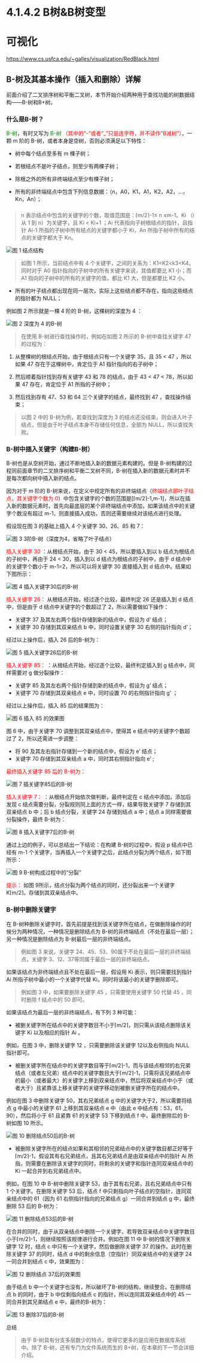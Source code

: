 # 4.1.4.2 B树&B树变型


# 可视化
https://www.cs.usfca.edu/~galles/visualization/RedBlack.html




## B-树及其基本操作（插入和删除）详解

前面介绍了二叉排序树和平衡二叉树，本节开始介绍两种用于查找功能的树数据结构——B-树和B+树。


### 什么是B-树？

<font color=#008000>B-树</font>，有时又写为 <font color=#008000>B-树 </font> <font color=red>（其中的“-”或者“_”只是连字符，并不读作“B减树”）</font>，一颗 m 阶的 B-树，或者本身是空树，否则必须满足以下特性：

- 树中每个结点至多有 m 棵子树；

- 若根结点不是叶子结点，则至少有两棵子树；

- 除根之外的所有非终端结点至少有棵子树；

- 所有的非终端结点中包含下列信息数据：（n，A0，K1，A1，K2，A2，…，Kn，An）；


### 

> n 表示结点中包含的关键字的个数，取值范围是：⌈m/2⌉-1≤ n ≤m-1。Ki （i 从 1 到 n）为关键字，且 Ki  < Ki+1 ；Ai 代表指向子树根结点的指针，且指针 Ai-1 所指的子树中所有结点的关键字都小于 Ki，An 所指子树中所有的结点的关键字都大于 Kn。


![图 1 结点结构](http://data.biancheng.net/uploads/allimg/171024/2-1G024101134928.png)


> 如图 1 所示，当前结点中有 4 个关键字，之间的关系为：K1<K2<k3<K4。同时对于 A0 指针指向的子树中的所有关键字来说，其值都要比 K1 小；而 A1 指向的子树中的所有的关键字的值，都比 K1 大，但是都要比 K2 小。


- 所有的叶子结点都出现在同一层次，实际上这些结点都不存在，指向这些结点的指针都为 NULL；


例如图 2 所示就是一棵 4 阶的 B-树，这棵树的深度为 4 ：



![图 2 深度为 4 的B-树](http://data.biancheng.net/uploads/allimg/171024/2-1G024101S02K.png)




> 在使用 B-树进行查找操作时，例如在如图 2 所示的 B-树中查找关键字 47 的过程为：


1. 从整棵树的根结点开始，由于根结点只有一个关键字 35，且 35 < 47 ，所以如果 47 存在于这棵树中，肯定位于 A1 指针指向的右子树中；

1. 然后顺着指针找到存有关键字 43 和 78 的结点，由于 43 < 47 < 78，所以如果 47 存在，肯定位于 A1 所指的子树中；

1. 然后找到存有 47、53 和 64 三个关键字的结点，最终找到 47 ，查找操作结束；

> 以图 2 中的 B-树为例，若查找到深度为 3 的结点还没结束，则会进入叶子结点，但是由于叶子结点本身不存储任何信息，全部为 NULL，所以查找失败。


### B-树中插入关键字（构建B-树）

B-树也是从空树开始，通过不断地插入新的数据元素构建的。但是 B-树构建的过程同前面章节的二叉排序树和平衡二叉树不同，B-树在插入新的数据元素时并不是每次都向树中插入新的结点。

因为对于 m 阶的 B-树来说，在定义中规定所有的非终端结点（<font color=red>终端结点即叶子结点，其关键字个数为 0</font>）中包含关键字的个数的范围是[⌈m/2⌉-1,m-1]，所以在插入新的数据元素时，首先向最底层的某个非终端结点中添加，如果该结点中的关键字个数没有超过 m-1，则直接插入成功，否则还需要继续对该结点进行处理。


假设现在图 3 的基础上插入 4 个关键字 30、26、85 和 7：



![图 3 3阶B-树（深度为4，省略了叶子结点）](http://data.biancheng.net/uploads/allimg/171024/2-1G024102U1241.png)


<font color=red>插入关键字 30 </font> ：从根结点开始，由于 30 < 45，所以要插入到以 b 结点为根结点的子树中，再由于 24 < 30，插入到以 d 结点为根结点的子树中，由于 d 结点中的关键字个数小于 m-1=2，所以可以将关键字 30 直接插入到 d 结点中。结果如下图所示：



![图 4 插入关键字30后的B-树](http://data.biancheng.net/uploads/allimg/171024/2-1G024102942E3.png)

<font color=red>插入关键字 26： </font> 从根结点开始，经过逐个比较，最终判定 26 还是插入到 d 结点中，但是由于 d 结点中关键字的个数超过了 2，所以需要做如下操作：

- 关键字 37 及其左右两个指针存储到新的结点中，假设为 d’ 结点；
- 关键字 30 存储到其双亲结点 b 中，同时设置关键字 30 右侧的指针指向 d’；

经过以上操作后，插入 26 后的B-树为：

![图 5 插入关键字26后的B-树](http://data.biancheng.net/uploads/allimg/171024/2-1G024103030D2.png)


<font color=red>插入关键字 85： </font> ：从根结点开始，经过逐个比较，最终判定插入到 g 结点中，同样需要对 g 做分裂操作：

- 关键字 85 及其左右两个指针存储到新的结点中，假设为 g’ 结点；
- 关键字 70 存储到其双亲结点 e 中，同时设置 70 的右侧指针指向 g’ ；

经过以上操作后，插入 85 后的结果图为：



![图 6 插入 85 的效果图](http://data.biancheng.net/uploads/allimg/171024/2-1G0241032113I.png)



图 6 中，由于关键字 70 调整到其双亲结点中，使得其 e 结点中的关键字个数超过了 2，所以还需进一步调整：

- 将 90 及其左右指针存储到一个新的结点中，假设为 e’ 结点；
- 关键字 70 存储到其双亲结点 a 中，同时其右侧指针指向 e’ ;


<font color=red>最终插入关键字 85 后的 B-树为： </font>

![图 7 插关键字85后的B-树](http://data.biancheng.net/uploads/allimg/171024/2-1G024103245462.png)



<font color=red>插入关键字 7： </font>：从根结点开始依次做判断，最终判定在 c 结点中添加，添加后发现 c 结点需要分裂，分裂规则同上面的方式一样，结果导致关键字 7 存储到其双亲结点 b 中；后 b 结点分裂，关键字 24 存储到结点 a 中；结点 a 同样需要做分裂操作，最终 B-树为：

![图 8 插入关键字7后的B-树](http://data.biancheng.net/uploads/allimg/171024/2-1G02410330V11.png)

通过上边的例子，可以总结出一下结论：在构建 B-树的过程中，假设 p 结点中已经有 m-1 个关键字，当再插入一个关键字之后，此结点分裂为两个结点，如下图所示：


![图 9 B-树构成过程中的“分裂”](http://data.biancheng.net/uploads/allimg/171024/2-1G024103344O4.png)

<font color=red>提示： </font>
如图 9所示，结点分裂为两个结点的同时，还分裂出来一个关键字 K⌈m/2⌉，存储到其双亲结点中。




### B-树中删除关键字


在 B-树种删除关键字时，首先前提是找到该关键字所在结点，在做删除操作的时候分为两种情况，一种情况是删除结点为 B-树的非终端结点（不处在最后一层）；另一种情况是删除结点为 B-树最后一层的非终端结点。

> 例如图 3 来说，关键字 24、45、53、90属于不处在最后一层的非终端结点，关键字 3、12、37等同属于最后一层的非终端结点。

如果该结点为非终端结点且不处在最后一层，假设用 Ki 表示，则只需要找到指针 Ai 所指子树中最小的一个关键字代替 Ki，同时将该最小的关键字删除即可。

> 例如图 3 中，如果要删除关键字 45 ，只需要使用关键字 50 代替 45 ，同时删除 f 结点中的 50 即可。

如果该结点为最后一层的非终端结点，有下列 3 种可能：

- 被删关键字所在结点中的关键字数目不小于⌈m/2⌉，则只需从该结点删除该关键字 Ki 以及相应的指针 Ai 。

例如，在图 3 中，删除关键字 12 ，只需要删除该关键字 12以及右侧指向 NULL 指针即可。

- 被删关键字所在结点中的关键字数目等于⌈m/2⌉-1，而与该结点相邻的右兄弟结点（或者左兄弟）结点中的关键字数目大于⌈m/2⌉-1，只需将该兄弟结点中的最小（或者最大）的关键字上移到双亲结点中，然后将双亲结点中小于（或者大于）且紧靠该上移关键字的关键字移动到被删关键字所在的结点中。

例如在图 3 中删除关键字 50，其右兄弟结点 g 中的关键字大于2，所以需要将结点 g 中最小的关键字 61 上移到其双亲结点 e 中（由此 e 中结点有：53，61，90），然后将小于 61 且紧靠 61 的关键字 53 下移到结点 f 中，最终删除后的 B-树如图 10 所示。


![图 10 删除结点50后的B-树](http://data.biancheng.net/uploads/allimg/171024/2-1G024103KEQ.png)



- 被删除关键字所在的结点如果和其相邻的兄弟结点中的关键字数目都正好等于⌈m/2⌉-1，假设其有右兄弟结点，且其右兄弟结点是由双亲结点中的指针 Ai 所指，则需要在删除该关键字的同时，将剩余的关键字和指针连同双亲结点中的 Ki 一起合并到右兄弟结点中。

例如，在图 10 中 B-树中删除关键字 53，由于其有右兄弟，且右兄弟结点中只有 1 个关键字。在删除关键字 53 后，结点 f 中只剩指向叶子结点的空指针，连同双亲结点中的 61（因为 61 右侧指针指向的兄弟结点 g）一同合并到结点 g 中，最终删除 53 后的 B-树为：


![图 11 删除结点53后的B-树](http://data.biancheng.net/uploads/allimg/171024/2-1G024103S12H.png)




在合并的同时，由于从双亲结点中删除一个关键字，若导致双亲结点中关键字数目小于⌈m/2⌉-1，则继续按照该规律进行合并。例如在图 11 中 B-树的情况下删除关键字 12 时，结点 c 中只有一个关键字，然后做删除关键字 37 的操作。此时在删除关键字 37 的同时，结点 d 中的剩余信息（空指针）同双亲结点中的关键字 24 一同合并到结点 c 中，效果图为：

![图 12 删除结点 37后的效果图](http://data.biancheng.net/uploads/allimg/171024/2-1G024103ZJ52.png)


由于结点 b 中一个关键字也没有，所以破坏了B-树的结构，继续整合。在删除结点 b 的同时，由于 b 中仅剩指向结点 c 的指针，所以连同其双亲结点中的 45 一同合并到其兄弟结点 e 中，最终的B-树为：

![图 13 删除37后的B-树](http://data.biancheng.net/uploads/allimg/171024/2-1G024103931C5.png)

总结

> 由于 B-树具有分支多层数少的特点，使得它更多的是应用在数据库系统中。除了 B-树，还有专门为文件系统而生的 B+树，在本章的下一节会详细介绍。

